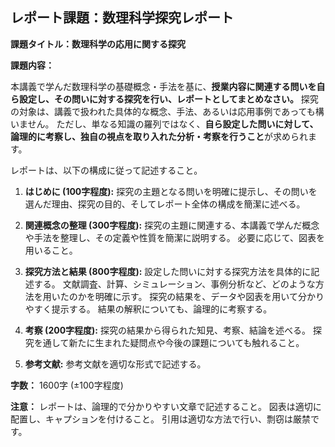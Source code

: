 ## レポート課題：数理科学探究レポート

**課題タイトル：数理科学の応用に関する探究**

**課題内容：**

本講義で学んだ数理科学の基礎概念・手法を基に、**授業内容に関連する問いを自ら設定し、その問いに対する探究を行い、レポートとしてまとめなさい。**  探究の対象は、講義で扱われた具体的な概念、手法、あるいは応用事例であっても構いません。  ただし、単なる知識の羅列ではなく、**自ら設定した問いに対して、論理的に考察し、独自の視点を取り入れた分析・考察を行うこと**が求められます。

レポートは、以下の構成に従って記述すること。

1. **はじめに (100字程度):**  探究の主題となる問いを明確に提示し、その問いを選んだ理由、探究の目的、そしてレポート全体の構成を簡潔に述べる。

2. **関連概念の整理 (300字程度):**  探究の主題に関連する、本講義で学んだ概念や手法を整理し、その定義や性質を簡潔に説明する。  必要に応じて、図表を用いること。

3. **探究方法と結果 (800字程度):**  設定した問いに対する探究方法を具体的に記述する。  文献調査、計算、シミュレーション、事例分析など、どのような方法を用いたのかを明確に示す。  探究の結果を、データや図表を用いて分かりやすく提示する。  結果の解釈についても、論理的に考察する。

4. **考察 (200字程度):**  探究の結果から得られた知見、考察、結論を述べる。  探究を通して新たに生まれた疑問点や今後の課題についても触れること。

5. **参考文献:**  参考文献を適切な形式で記述する。


**字数：** 1600字 (±100字程度)


**注意：**  レポートは、論理的で分かりやすい文章で記述すること。  図表は適切に配置し、キャプションを付けること。  引用は適切な方法で行い、剽窃は厳禁です。
